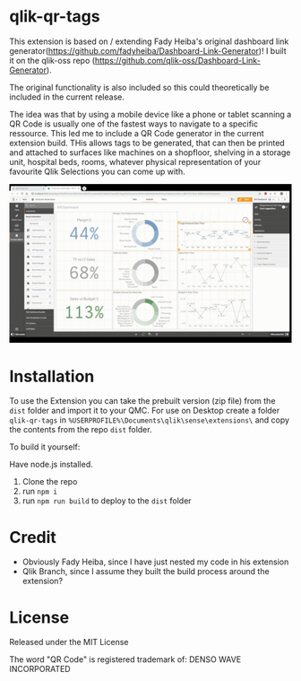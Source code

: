 # qlik-qr-tags

This extension is based on / extending Fady Heiba's original dashboard link generator(https://github.com/fadyheiba/Dashboard-Link-Generator)! I built it on the qlik-oss repo (https://github.com/qlik-oss/Dashboard-Link-Generator).

The original functionality is also included so this could theoretically be included in the current release.

The idea was that by using a mobile device like a phone or tablet scanning a QR Code is usually one of the fastest ways to navigate to a specific ressource. This led me to include a QR Code generator in the current extension build. THis allows tags to be generated, that can then be printed and attached to surfaces like machines on a shopfloor, shelving in a storage unit, hospital beds, rooms, whatever physical representation of your favourite Qlik Selections you can come up with. 

![Alt Text](./resources/qrdemo.gif)

# Installation

To use the Extension you can take the prebuilt version (zip file) from the `dist` folder and import it to your QMC.
For use on Desktop create a folder `qlik-qr-tags` in `%USERPROFILE%\Documents\qlik\sense\extensions\` and copy the contents from the repo `dist` folder.

To build it yourself:

Have node.js installed.

1) Clone the repo
2) run `npm i` 
3) run `npm run build` to deploy to the `dist` folder

# Credit

* Obviously Fady Heiba, since I have just nested my code in his extension
* Qlik Branch, since I assume they built the build process around the extension?

# License

Released under the MIT License

The word "QR Code" is registered trademark of:
DENSO WAVE INCORPORATED
